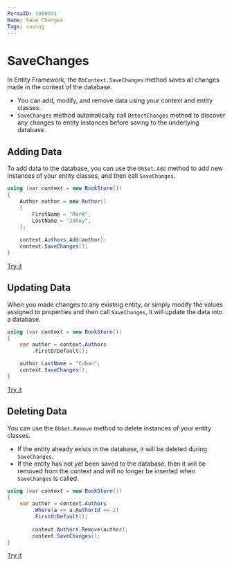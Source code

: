```yaml
---
PermaID: 1000041
Name: Save Changes
Tags: saving
---
```


# SaveChanges

In Entity Framework, the `DbContext.SaveChanges` method saves all changes made in the context of the database. 

 - You can add, modify, and remove data using your context and entity classes.
 - `SaveChanges` method automatically call `DetectChanges` method to discover any changes to entity instances before saving to the underlying database. 

## Adding Data

To add data to the database, you can use the `DbSet.Add` method to add new instances of your entity classes, and then call `SaveChanges`.

```csharp
using (var context = new BookStore())
{
    Author author = new Author()
    {
        FirstName = "Mark",
        LastName = "Johny",
    };
    
    context.Authors.Add(author);
    context.SaveChanges();
}
```

[Try it](https://dotnetfiddle.net/oKrcSA)

## Updating Data

When you made changes to any existing entity, or simply modify the values assigned to properties and then call `SaveChanges`, it will update the data into a database.

```csharp
using (var context = new BookStore())
{
    var author = context.Authors
        .FirstOrDefault();

    author.LastName = "Cuban";
    context.SaveChanges();
}
```

[Try it](https://dotnetfiddle.net/jsrNFd)

## Deleting Data

You can use the `DbSet.Remove` method to delete instances of your entity classes. 

 - If the entity already exists in the database, it will be deleted during `SaveChanges`. 
 - If the entity has not yet been saved to the database, then it will be removed from the context and will no longer be inserted when `SaveChanges` is called.

```csharp
using (var context = new BookStore())
{
    var author = context.Authors
        .Where(a => a.AuthorId == 2)
        .FirstOrDefault();
            
        context.Authors.Remove(author);
        context.SaveChanges();
}
```

[Try it](https://dotnetfiddle.net/g8lQE2)
